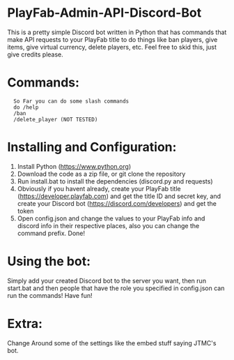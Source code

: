 # PlayFab-Admin-API-Discord-Bot
This is a pretty simple Discord bot written in Python that has commands that make API requests to your PlayFab title to do things like ban players, give items, give virtual currency, delete players, etc. Feel free to skid this, just give credits please.
# Commands:
```
  So Far you can do some slash commands
  do /help
  /ban
  /delete_player (NOT TESTED)
```
# Installing and Configuration:
1. Install Python (https://www.python.org)
2. Download the code as a zip file, or git clone the repository
3. Run install.bat to install the dependencies (discord.py and requests)
4. Obviously if you havent already, create your PlayFab title (https://developer.playfab.com) and get the title ID and secret key, and create your Discord bot (https://discord.com/developers) and get the token
5. Open config.json and change the values to your PlayFab info and discord info in their respective places, also you can change the command prefix.
Done!

# Using the bot:
Simply add your created Discord bot to the server you want, then run start.bat and then people that have the role you specified in config.json can run the commands! Have fun!


# Extra:
Change Around some of the settings like the embed stuff saying JTMC's bot.
